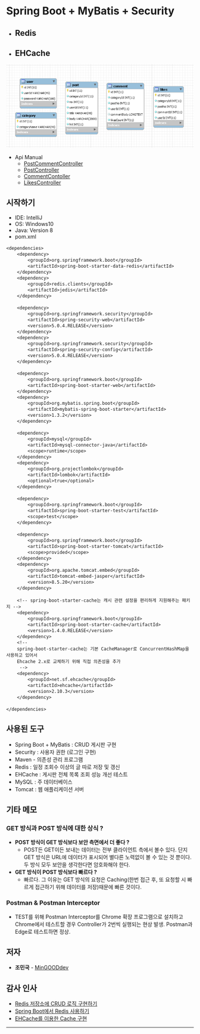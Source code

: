 # Spring Boot + MyBatis + Security
* ## Redis
* ## EHCache
![Database](./img/myBatisRedis.PNG)
* Api Manual
    * [PostCommentController](./apidoc/PostCommentController.md)
    * [PostController](./apidoc/PostController.md)
    * [CommentContoller](./apidoc/CommentController.md)
    * [LikesController](./apidoc/LikesController.md)

## 시작하기
* IDE: IntelliJ
* OS: Windows10
* Java: Version 8
* pom.xml

```
<dependencies>
    <dependency>
        <groupId>org.springframework.boot</groupId>
        <artifactId>spring-boot-starter-data-redis</artifactId>
    </dependency>
    <dependency>
        <groupId>redis.clients</groupId>
        <artifactId>jedis</artifactId>
    </dependency>
    
    <dependency>
        <groupId>org.springframework.security</groupId>
        <artifactId>spring-security-web</artifactId>
        <version>5.0.4.RELEASE</version>
    </dependency>
    <dependency>
        <groupId>org.springframework.security</groupId>
        <artifactId>spring-security-config</artifactId>
        <version>5.0.4.RELEASE</version>
    </dependency>

    <dependency>
        <groupId>org.springframework.boot</groupId>
        <artifactId>spring-boot-starter-web</artifactId>
    </dependency>
    <dependency>
        <groupId>org.mybatis.spring.boot</groupId>
        <artifactId>mybatis-spring-boot-starter</artifactId>
        <version>1.3.2</version>
    </dependency>

    <dependency>
        <groupId>mysql</groupId>
        <artifactId>mysql-connector-java</artifactId>
        <scope>runtime</scope>
    </dependency>
    <dependency>
        <groupId>org.projectlombok</groupId>
        <artifactId>lombok</artifactId>
        <optional>true</optional>
    </dependency>

    <dependency>
        <groupId>org.springframework.boot</groupId>
        <artifactId>spring-boot-starter-test</artifactId>
        <scope>test</scope>
    </dependency>

    <dependency>
        <groupId>org.springframework.boot</groupId>
        <artifactId>spring-boot-starter-tomcat</artifactId>
        <scope>provided</scope>
    </dependency>
    <dependency>
        <groupId>org.apache.tomcat.embed</groupId>
        <artifactId>tomcat-embed-jasper</artifactId>
        <version>8.5.20</version>
    </dependency>

    <!-- spring-boot-starter-cache는 캐시 관련 설정을 편리하게 지원해주는 패키지 -->
    <dependency>
        <groupId>org.springframework.boot</groupId>
        <artifactId>spring-boot-starter-cache</artifactId>
        <version>1.4.0.RELEASE</version>
    </dependency>
    <!--
    spring-boot-starter-cache는 기본 CacheManager로 ConcurrentHashMap을 사용하고 있어서
    Ehcache 2.x로 교체하기 위해 직접 의존성을 추가
     -->
    <dependency>
        <groupId>net.sf.ehcache</groupId>
        <artifactId>ehcache</artifactId>
        <version>2.10.3</version>
    </dependency>

</dependencies>
```

## 사용된 도구
* Spring Boot + MyBatis : CRUD 게시판 구현
* Security : 사용자 권한 (로그인 구현)
* Maven - 의존성 관리 프로그램
* Redis : 일정 조회수 이상의 글 따로 저장 및 갱신
* EHCache : 게시판 전체 목록 조회 성능 개선 테스트
* MySQL : 주 데이터베이스
* Tomcat : 웹 애플리케이션 서버

## 기타 메모
### GET 방식과 POST 방식에 대한 상식 ?
* **POST 방식이 GET 방식보다 보안 측면에서 더 좋다 ?**
    * POST든 GET이든 보내는 데이터는 전부 클라이언트 측에서 볼수 있다. 단지 GET 방식은 URL에 데이터가 표시되어 별다른
    노력없이 볼 수 있는 것 뿐이다. 두 방식 모두 보안을 생각한다면 암호화해야 한다.
* **GET 방식이 POST 방식보다 빠르다 ?**
    * 빠르다. 그 이유는 GET 방식의 요청은 Caching(한번 접근 후, 또 요청할 시 빠르게 접근하기 위해 데이터를 저장)때문에 
    빠른 것이다.
    
### Postman & Postman Interceptor
* TEST를 위해 Postman Interceptor를 Chrome 확장 프로그램으로 설치하고 Chrome에서 테스트할 경우 Controller가 2번씩
실행되는 현상 발생. Postman과 Edge로 테스트하면 정상.

## 저자
* **조민국** - [MinGOODdev](https://github.com/MinGOODdev)

## 감사 인사

* [Redis 저장소에 CRUD 로직 구현하기](http://jsonobject.tistory.com/390?category=787905)
* [Spring Boot에서 Redis 사용하기](http://kingbbode.tistory.com/25)
* [EHCache를 이용한 Cache 구현](http://javacan.tistory.com/entry/133)

---


